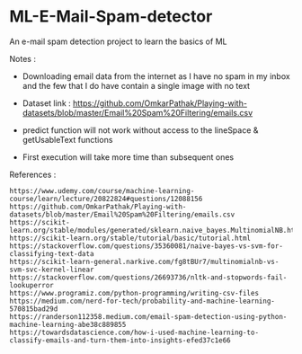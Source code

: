 # ML-E-Mail-Spam-detector
An e-mail spam detection project to learn the basics of ML

Notes :

- Downloading email data from the internet as I have no spam in my inbox and the few that I do have contain a single image with no text

- Dataset link : https://github.com/OmkarPathak/Playing-with-datasets/blob/master/Email%20Spam%20Filtering/emails.csv

- predict function will not work without access to the lineSpace & getUsableText functions

- First execution will take more time than subsequent ones

References :

	https://www.udemy.com/course/machine-learning-course/learn/lecture/20822824#questions/12088156
	https://github.com/OmkarPathak/Playing-with-datasets/blob/master/Email%20Spam%20Filtering/emails.csv
	https://scikit-learn.org/stable/modules/generated/sklearn.naive_bayes.MultinomialNB.html
	https://scikit-learn.org/stable/tutorial/basic/tutorial.html
	https://stackoverflow.com/questions/35360081/naive-bayes-vs-svm-for-classifying-text-data
	https://scikit-learn-general.narkive.com/fg8tBUr7/multinomialnb-vs-svm-svc-kernel-linear
	https://stackoverflow.com/questions/26693736/nltk-and-stopwords-fail-lookuperror
	https://www.programiz.com/python-programming/writing-csv-files
	https://medium.com/nerd-for-tech/probability-and-machine-learning-570815bad29d
	https://randerson112358.medium.com/email-spam-detection-using-python-machine-learning-abe38c889855
	https://towardsdatascience.com/how-i-used-machine-learning-to-classify-emails-and-turn-them-into-insights-efed37c1e66

